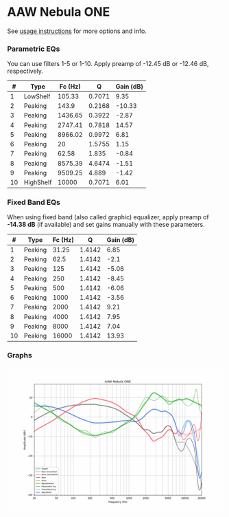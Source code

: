 # AAW Nebula ONE
See [usage instructions](https://github.com/jaakkopasanen/AutoEq#usage) for more options and info.

### Parametric EQs
You can use filters 1-5 or 1-10. Apply preamp of -12.45 dB or -12.46 dB, respectively.

|   # | Type      |   Fc (Hz) |      Q |   Gain (dB) |
|-----|-----------|-----------|--------|-------------|
|   1 | LowShelf  |    105.33 | 0.7071 |        9.35 |
|   2 | Peaking   |    143.9  | 0.2168 |      -10.33 |
|   3 | Peaking   |   1436.65 | 0.3922 |       -2.87 |
|   4 | Peaking   |   2747.41 | 0.7818 |       14.57 |
|   5 | Peaking   |   8966.02 | 0.9972 |        6.81 |
|   6 | Peaking   |     20    | 1.5755 |        1.15 |
|   7 | Peaking   |     62.58 | 1.835  |       -0.84 |
|   8 | Peaking   |   8575.39 | 4.6474 |       -1.51 |
|   9 | Peaking   |   9509.25 | 4.889  |       -1.42 |
|  10 | HighShelf |  10000    | 0.7071 |        6.01 |

### Fixed Band EQs
When using fixed band (also called graphic) equalizer, apply preamp of **-14.38 dB** (if available) and set gains manually with these parameters.

|   # | Type    |   Fc (Hz) |      Q |   Gain (dB) |
|-----|---------|-----------|--------|-------------|
|   1 | Peaking |     31.25 | 1.4142 |        6.85 |
|   2 | Peaking |     62.5  | 1.4142 |       -2.1  |
|   3 | Peaking |    125    | 1.4142 |       -5.06 |
|   4 | Peaking |    250    | 1.4142 |       -8.45 |
|   5 | Peaking |    500    | 1.4142 |       -6.06 |
|   6 | Peaking |   1000    | 1.4142 |       -3.56 |
|   7 | Peaking |   2000    | 1.4142 |        9.21 |
|   8 | Peaking |   4000    | 1.4142 |        7.95 |
|   9 | Peaking |   8000    | 1.4142 |        7.04 |
|  10 | Peaking |  16000    | 1.4142 |       13.93 |

### Graphs
![](./AAW%20Nebula%20ONE.png)
